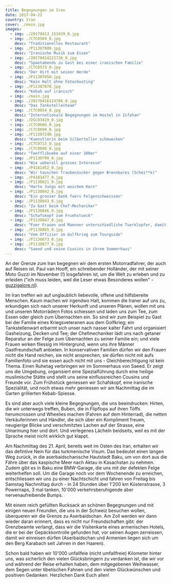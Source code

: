 ```yaml
---
title: Begegnungen im Iran
date: 2017-04-22
country: Iran
cover: ./main.jpg
images:
  - img: ./20170413_153439_0.jpg
  - img: ./C7C0569_0.jpg
    desc: "Traditionelles Restaurant"
  - img: ./P11307000.jpg
    desc: "Iranische Musik zum Essen"
  - img: ./20170414221726_0.jpg
    desc: "Spaetabends zu Gast bei einer iranischen Familie"
  - img: ./C7C0573_0.jpg
    desc: "Der Hirt mit seiner Herde"
  - img: ./P11307050.jpg
    desc: "Kein Halt ohne Fotoshooting"
  - img: ./P11307070.jpg
    desc: "Kebab auf iranisch"
  - img: ./main.jpg
  - img: ./20170416124706_0.jpg
    desc: "Das Tankstellenteam"
  - img: ./C7C0654_0.jpg
    desc: "Internationale Begegnungen im Hostel in Isfahan"
  - img: ./DSC03419_0.jpg
  - img: ./C7C0666_0.jpg
  - img: ./C7C0690_0.jpg
  - img: ./P11307240.jpg
    desc: "Kuenstlerin beim Silberteller schmuecken"
  - img: ./C7C0713_0.jpg
  - img: ./C7C0840_0.jpg
    desc: "Toefflibuebe auf einer 200er"
  - img: ./P1130790_0.jpg
    desc: "Wie ueberall grosses Interesse"
  - img: ./P4181452_0.jpg
    desc: "Wir tauschen Traubenzucker gegen Brennbares (Schei**e)"
  - img: ./P4181477_0.jpg
  - img: ./P1130821_0.jpg
    desc: "Harte Jungs mit weichem Kern"
  - img: ./P1130842_0.jpg
    desc: "Ein grosser Dank fuers Felgenschweissen"
  - img: ./P1130843_0.jpg
    desc: "Zu Gast beim Chef-Mechaniker"
  - img: ./P1130846_0.jpg
    desc: "Schafskopf zum Fruehstueck"
  - img: ./P1130847_0.jpg
    desc: "Fuer Frauen und Maenner unterschiedliche Tuerklopfer, damit sich Frau verschleiern kann"
  - img: ./P1130865_0.jpg
    desc: "Vom Offizier im Golfkrieg zum Tourguide"
  - img: ./P1130873_0.jpg
  - img: ./P1130877_0.jpg
    desc: "Saeed und seine Cousins in ihrem Sommerhaus"
---
```


An der Grenze zum Iran begegnen wir dem ersten Motorradfahrer, der auch auf Reisen ist. Paul van Hooff, ein schreibender Holländer, der mit seiner Moto Guzzi im November (!) losgefahren ist, um die Welt zu erleben und zu erleiden ("ich muss leiden, weil die Leser etwas Besonderes wollen" - [guzzigalore.nl](http://guzzigalore.nl)).

Im Iran treffen wir auf unglaublich liebevolle, offene und hilfsbereite Menschen. Kaum machen wir irgendwo Halt, kommen die Iraner auf uns zu, erkundigen sich nach unserer Herkunft und unseren Plänen, wollen mit uns und unseren Motorrädern Fotos schiessen und laden uns zum Tee, zum Essen oder gleich zum Übernachten ein. So sind wir zum Beispiel zu Gast bei der Familie eines Kriegsveteranen aus dem Golfkrieg; ein Tankstellenwart erbarmt sich unser nach nasser kalter Fahrt und organisiert Gasheizung, Decken und Tee; der Chefmechaniker lädt uns nach getaner Reparatur an der Felge zum Übernachten zu seiner Familie ein; und viele Frauen wirken fliessig im Hintergrund, wenn uns ihre Männer Gastfreundschaft anbieten. In konservativen Familien dürfen wir den Frauen nicht die Hand reichen, sie nicht ansprechen, sie dürfen nicht mit aufs Familienfoto und sie essen auch nicht mit uns - Gleichberechtigung ist kein Thema. Einen Ruhetag verbringen wir im Sommerhaus von Saeed. Er zeigt uns die Umgebung, organisiert eine Spezialführung durch eine heilige muslimische Stätte und stellt uns seine einflussreichen Cousins und Freunde vor. Zum Frühstück geniessen wir Schafskopf, eine iranische Spezialität, und noch etwas mehr geniessen wir am Nachmittag die im Garten grillierten Kebab-Spiesse.

Es sind aber auch viele kleine Begegnungen, die uns beeindrucken: Hirten, die wir unterwegs treffen, Buben, die in Flipflops auf ihren Töffs herumcrossen und Wheelies machen (Fahren auf dem Hinterrad), die netten Verkäuferinnen und Händler, die sich über ein Kompliment freuen, neugierige Blicke und verschmitztes Lachen auf der Strasse, eine Umarmung hier und dort. Und verlegenes Lächeln beidseits, weil es mit der Sprache meist nicht wirklich gut klappt.

Am Nachmittag des 21. April, bereits weit im Osten des Iran, erhalten wir das defintive Nein für das turkmenische Visum. Das bedeutet einen langen Weg zurück, in die aserbaidschanische Hautstadt Baku, um von dort aus die Fähre über das kaspische Meer nach Aktau in Kasachstan zu nehmen. Zudem gibt es in Baku eine BMW-Garage, die uns mit der defekten Felge weiterhelfen soll. Um die Garage noch vor dem Wochenende zu erreichen, entschliessen wir uns zu einer Nachtschicht und fahren von Freitag bis Samstag Nachmittag durch - in 24 Stunden über 1'200 km Küstenstrasse, 3 Powernaps, 3 mal tanken, 10'000 verkehrsberuhigende aber nervenaufreibende Bumps.

Mit einem reich gefüllten Rucksack an schönen Begegnungen und mit einigen neuen Freunden, die uns in der Schweiz besuchen wollen, überqueren wir die Grenze zu Aserbaidschan. Am Zoll werden wir dann wieder daran erinnert, dass es nicht nur Freundschaften gibt: der Grenzbeamte verlangt, dass wir die Visitenkarte eines armenischen Hotels, die er bei der Gepäckkontrolle gefunden hat, vor seinen Augen zerreissen, damit wir einreisen dürfen (Aserbaidschan und Armenien liegen sich um den Berg Karabach seit Jahren in den Haaren).

Schon bald haben wir 10'000 unfallfeie (nicht umfallfreie) Kilometer hinter uns, was sicherlich den vielen Glücksbringern zu verdanken ist, die wir vor und während der Reise erhalten haben, dem mitgegebenen Weihwasser, dem Segen unter tibetischen Fahnen und den vielen Glückwünschen und positiven Gedanken. Herzlichen Dank Euch allen! 
